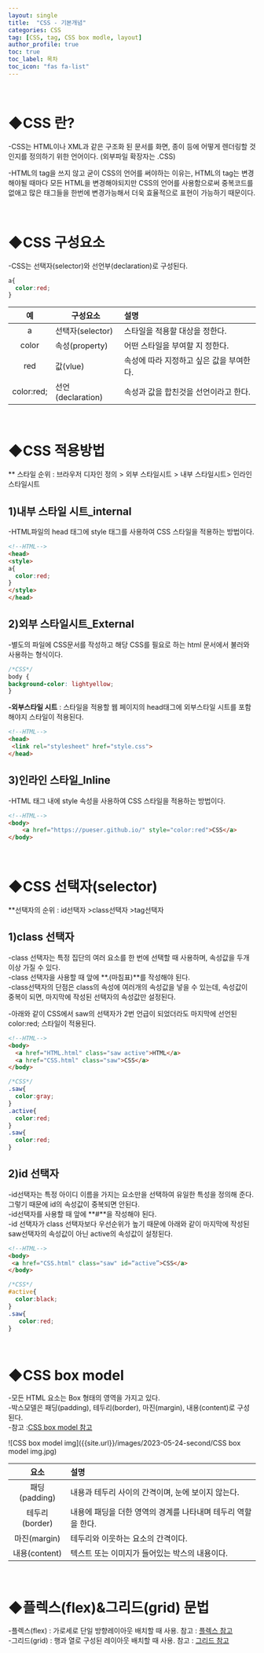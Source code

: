 ```yaml
---
layout: single
title:  "CSS - 기본개념"
categories: CSS
tag: [CSS, tag, CSS box modle, layout]
author_profile: true
toc: true
toc_label: 목차
toc_icon: "fas fa-list"
---
```


<br/>





# ◆CSS 란?

-CSS는 HTML이나 XML과 같은 구조화 된 문서를 화면, 종이 등에 어떻게 렌더링할 것인지를 정의하기 위한 언어이다. (외부파일 확장자는 .CSS)<br/>

-HTML의 tag을 쓰지 않고 굳이 CSS의 언어를 써야하는 이유는, HTML의 tag는 변경해야될 때마다 모든 HTML을 변경해야되지만 CSS의 언어를 사용함으로써 중복코드를 없애고 많은 태그들을 한번에 변경가능해서 더욱 효율적으로 표현이 가능하기 때문이다.<br/>

<br/>





# ◆CSS 구성요소

-CSS는 선택자(selector)와 선언부(declaration)로 구성된다.

```css
a{
  color:red;
}
```

|     예     | 구성요소          | 설명                                     |
| :--------: | ----------------- | :--------------------------------------- |
|     a      | 선택자(selector)  | 스타일을 적용할 대상을 정한다.           |
|   color    | 속성(property)    | 어떤 스타일을 부여할 지 정한다.          |
|    red     | 값(vlue)          | 속성에 따라 지정하고 싶은 값을 부여한다. |
| color:red; | 선언(declaration) | 속성과 값을 합친것을 선언이라고 한다.    |

<br/>





# ◆CSS 적용방법

** 스타일 순위 : 브라우저 디자인 정의 > 외부 스타일시트 > 내부 스타일시트> 인라인 스타일시트<br/>



## 1)내부 스타일 시트_internal

-HTML파일의 head 태그에 style 태그를 사용하여 CSS 스타일을 적용하는 방법이다.<br/>

```html
<!--HTML-->
<head>
<style>
a{
  color:red;
}
</style>
</head>
```



## 2)외부 스타일시트_External

-별도의 파일에 CSS문서를 작성하고 해당 CSS를 필요로 하는 html 문서에서 불러와 사용하는 형식이다.<br/>

```css
/*CSS*/
body { 
background-color: lightyellow; 
}
```

**-외부스타일 시트** : 스타일을 적용할 웹 페이지의 head태그에 외부스타일 시트를 포함해야지 스타일이 적용된다.<br/>

```html
<!--HTML-->
<head>
 <link rel="stylesheet" href="style.css">
</head>
```



## 3)인라인 스타일_lnline

-HTML 태그 내에 style 속성을 사용하여 CSS 스타일을 적용하는 방법이다.<br/>

```html
<!--HTML-->
<body>
    <a href="https://pueser.github.io/" style="color:red">CSS</a>
</body>
```

<br/>





# ◆CSS 선택자(selector)

**선택자의 순위 : id선택자 >class선택자 >tag선택자

## 1)class 선택자

-class 선택자는 특정 집단의 여러 요소를 한 번에 선택할 때 사용하며, 속성값을 두개 이상 가질 수 있다.<br/>-class 선택자을 사용할 때 앞에 **.(마침표)**를 작성해야 된다.<br/>-class선택자의 단점은 class의 속성에 여러개의 속성값을 넣을 수 있는데, 속성값이 중복이 되면, 마지막에 작성된 선택자의 속성값만 설정된다.<br/>

-아래와 같이 CSS에서 saw의 선택자가 2번 언급이 되었더라도 마지막에 선언된 color:red; 스타일이 적용된다.<br/>

```html
<!--HTML-->
<body>
  <a href="HTML.html" class="saw active">HTML</a>
  <a href="CSS.html" class="saw">CSS</a>
</body>
```

```css
/*CSS*/
.saw{
  color:gray;
}
.active{
  color:red;
}
.saw{
  color:red;
}
```



## 2)id 선택자

-id선택자는 특정 아이디 이름을 가지는 요소만을 선택하여 유일한 특성을 정의해 준다. 그렇기 때문에 id의 속성값이 중복되면 안된다.<br/>-id선택자를 사용할 때 앞에 **#**을 작성해야 된다.<br/>-id 선택자가 class 선택자보다 우선순위가 높기 때문에 아래와 같이 마지막에 작성된 saw선택자의 속성값이 아닌 active의 속성값이 설정된다.<br/>

```html
<!--HTML-->
<body>
 <a href="CSS.html" class="saw" id=“active”>CSS</a>
</body>
```

```css
/*CSS*/
#active{
  color:black;
}
.saw{
   color:red;
}
```

<br/>





# ◆CSS box model

-모든 HTML 요소는 Box 형태의 영역을 가지고 있다.<br/>-박스모델은 패딩(padding), 테두리(border), 마진(margin), 내용(content)로 구성된다.<br/>-참고 :<a href ="https://pueser.github.io/html/CSS-box-model/" target="_blank" title="box model">CSS box model 참고</a><br/>

![CSS box model img]({{site.url}}/images/2023-05-24-second/CSS box model img.jpg)

|      요소      | 설명                                                         |
| :------------: | :----------------------------------------------------------- |
| 패딩(padding)  | 내용과 테두리 사이의 간격이며, 눈에 보이지 않는다.           |
| 테두리(border) | 내용에 패딩을 더한 영역의 경계를 나타내며 테두리 역할을 한다. |
|  마진(margin)  | 테두리와 이웃하는 요소의 간격이다.                           |
| 내용(content)  | 텍스트 또는 이미지가 들어있는 박스의 내용이다.               |

<br>



# ◆플렉스(flex)&그리드(grid) 문법

-플렉스(flex) : 가로세로 단일 방향레이아웃 배치할 때 사용. 참고 : <a href="https://pueser.github.io/html/CSS-layout-flex/" target='_blank' title="layout flex">플렉스 참고</a><br/>-그리드(grid) : 행과 열로 구성된 레이아웃 배치할 때 사용. 참고 : <a href="https://pueser.github.io/html/CSS-layout-grid/" target="_blank" title="layout grid">그리드 참고</a> <br/>
